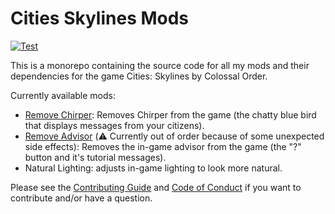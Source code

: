 # Cities Skylines Mods

[![Test](https://github.com/Bomret/CitiesSkylinesMods/actions/workflows/test.yml/badge.svg?branch=main)](https://github.com/Bomret/CitiesSkylinesMods/actions/workflows/test.yml)

This is a monorepo containing the source code for all my mods and their dependencies for the game Cities: Skylines by Colossal Order.

Currently available mods:
- [Remove Chirper](https://steamcommunity.com/sharedfiles/filedetails/?id=3134254484): Removes Chirper from the game (the chatty blue bird that displays messages from your citizens).
- [Remove Advisor](https://steamcommunity.com/sharedfiles/filedetails/?id=3138620643) (⚠️ Currently out of order because of some unexpected side effects): Removes the in-game advisor from the game (the "?" button and it's tutorial messages).
- Natural Lighting: adjusts in-game lighting to look more natural.

Please see the [Contributing Guide](./CONTRIBUTING.md) and [Code of Conduct](./CODE_OF_CONDUCT.md) if you want to contribute and/or have a question.